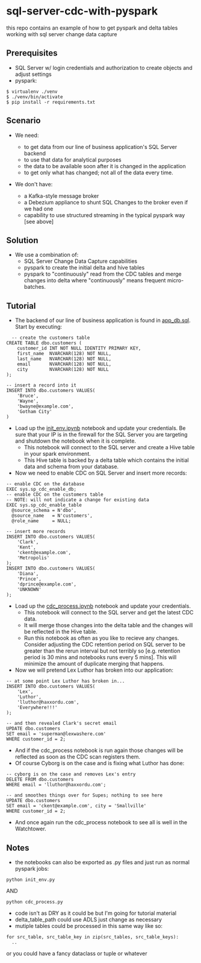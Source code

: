 # sql-server-cdc-with-pyspark
this repo contains an example of how to get pyspark and delta tables working with sql server change data capture

## Prerequisites

* SQL Server w/ login credentials and authorization to create objects and adjust settings
* pyspark:
```
$ virtualenv ./venv
$ ./venv/bin/activate
$ pip install -r requirements.txt
```

## Scenario

* We need:
  * to get data from our line of business application's SQL Server backend
  * to use that data for analytical purposes
  * the data to be available soon after it is changed in the application
  * to get only what has changed; not all of the data every time.

* We don't have:
  * a Kafka-style message broker
  * a Debezium appliance to shunt SQL Changes to the broker even if we had one
  * capability to use structured streaming in the typical pyspark way [see above]

## Solution

* We use a combination of:
  * SQL Server Change Data Capture capabilities
  * pyspark to create the initial delta and hive tables
  * pyspark to "continuously" read from the CDC tables and merge changes into delta where "continuously" means frequent micro-batches.

## Tutorial

* The backend of our line of business application is found in [app_db.sql](app_db.sql). Start by executing:
```
  -- create the customers table
CREATE TABLE dbo.customers (
    customer_id INT NOT NULL IDENTITY PRIMARY KEY,
    first_name  NVARCHAR(128) NOT NULL,
    last_name   NVARCHAR(128) NOT NULL,
    email       NVARCHAR(128) NOT NULL,
    city        NVARCHAR(128) NOT NULL
);

-- insert a record into it
INSERT INTO dbo.customers VALUES(
    'Bruce',
    'Wayne',
    'bwayne@example.com',
    'Gotham City'
)
```
* Load up the [init_env.ipynb](init_env.ipynb) notebook and update your credentials. Be sure that your IP is in the firewall for the SQL Server you are targeting and shutdown the notebook when it is complete.
  * This notebook will connect to the SQL server and create a Hive table in your spark environment.
  * This Hive table is backed by a delta table which contains the initial data and schema from your database.
* Now we need to enable CDC on SQL Server and insert more records:
```
-- enable CDC on the database
EXEC sys.sp_cdc_enable_db;
-- enable CDC on the customers table
-- NOTE: will not indicate a change for existing data
EXEC sys.sp_cdc_enable_table
  @source_schema = N'dbo',
  @source_name   = N'customers',
  @role_name     = NULL;

-- insert more records
INSERT INTO dbo.customers VALUES(
    'Clark',
    'Kent',
    'ckent@example.com',
    'Metropolis'
);
INSERT INTO dbo.customers VALUES(
    'Diana',
    'Prince',
    'dprince@example.com',
    'UNKNOWN'
);
```
* Load up the [cdc_process.ipynb](cdc_process.ipynb) notebook and update your credentials.
  * This notebook will connect to the SQL server and get the latest CDC data.
  * It will merge those changes into the delta table and the changes will be reflected in the Hive table.
  * Run this notebook as often as you like to recieve any changes. Consider adjusting the CDC retention period on SQL server to be greater than the rerun interval but not terribly so [e.g. retention period is 30 mins and notebooks runs every 5 mins]. This will minimize the amount of duplicate merging that happens.
* Now we will pretend Lex Luthor has broken into our application:
```
-- at some point Lex Luthor has broken in...
INSERT INTO dbo.customers VALUES(
    'Lex',
    'Luthor',
    'lluthor@haxxordu.com',
    'Everywhere!!!'
);

-- and then revealed Clark's secret email
UPDATE dbo.customers
SET email = 'superman@lexwashere.com'
WHERE customer_id = 2;
```
* And if the cdc_process notebook is run again those changes will be reflected as soon as the CDC scan registers them.
* Of course Cyborg is on the case and is fixing what Luthor has done:
```
-- cyborg is on the case and removes Lex's entry
DELETE FROM dbo.customers
WHERE email = 'lluthor@haxxordu.com';

-- and smoothes things over for Supes; nothing to see here
UPDATE dbo.customers
SET email = 'ckent@example.com', city = 'Smallville'
WHERE customer_id = 2;
```
* And once again run the cdc_process notebook to see all is well in the Watchtower.

## Notes

* the notebooks can also be exported as .py files and just run as normal pyspark jobs:
```
python init_env.py
```
AND
```
python cdc_process.py
```
* code isn't as DRY as it could be but I'm going for tutorial material
* delta_table_path could use ADLS just change as necessary
* mutiple tables could be processed in this same way like so:
```
for src_table, src_table_key in zip(src_tables, src_table_keys):
  ..
```
or you could have a fancy dataclass or tuple or whatever